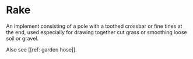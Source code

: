 # Rake

An implement consisting of a pole with a toothed crossbar or fine tines at the end, used especially for drawing together cut grass or smoothing loose soil or gravel.

Also see [[ref: garden hose]].
